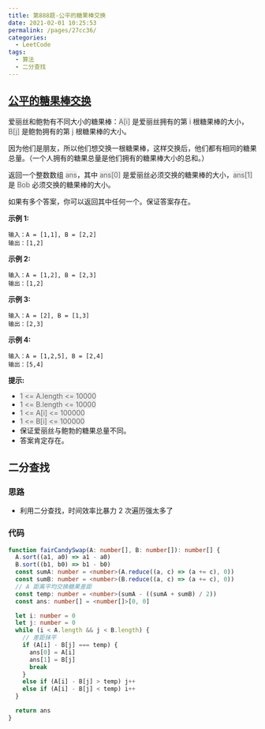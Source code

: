 ```yaml
---
title: 第888题-公平的糖果棒交换
date: 2021-02-01 10:25:53
permalink: /pages/27cc36/
categories:
  - LeetCode
tags:
  - 算法
  - 二分查找
---
```


## [公平的糖果棒交换](https://leetcode-cn.com/problems/fair-candy-swap/)

爱丽丝和鲍勃有不同大小的糖果棒：<font style="background: #eee; color: #666;">A[i]</font> 是爱丽丝拥有的第 <font style="background: #eee; color: #666;">i</font> 根糖果棒的大小，<font style="background: #eee; color: #666;">B[j]</font> 是鲍勃拥有的第 <font style="background: #eee; color: #666;">j</font> 根糖果棒的大小。

因为他们是朋友，所以他们想交换一根糖果棒，这样交换后，他们都有相同的糖果总量。（一个人拥有的糖果总量是他们拥有的糖果棒大小的总和。）

返回一个整数数组 <font style="background: #eee; color: #666;">ans</font>，其中 <font style="background: #eee; color: #666;">ans[0]</font> 是爱丽丝必须交换的糖果棒的大小，<font style="background: #eee; color: #666;">ans[1]</font>  是 <font style="background: #eee; color: #666;">Bob</font> 必须交换的糖果棒的大小。

如果有多个答案，你可以返回其中任何一个。保证答案存在。

<!-- more -->

**示例 1:**

```
输入：A = [1,1], B = [2,2]
输出：[1,2]
```

**示例 2:**

```
输入：A = [1,2], B = [2,3]
输出：[1,2]
```

**示例 3:**

```
输入：A = [2], B = [1,3]
输出：[2,3]
```

**示例 4:**

```
输入：A = [1,2,5], B = [2,4]
输出：[5,4]
```

**提示:**

- <font style="background: #eee; color: #666;">1 <= A.length <= 10000</font>
- <font style="background: #eee; color: #666;">1 <= B.length <= 10000</font>
- <font style="background: #eee; color: #666;">1 <= A[i] <= 100000</font>
- <font style="background: #eee; color: #666;">1 <= B[i] <= 100000</font>
- 保证爱丽丝与鲍勃的糖果总量不同。
- 答案肯定存在。

## 二分查找

### 思路

- 利用二分查找，时间效率比暴力 2 次遍历强太多了

### 代码

```TypeScript
function fairCandySwap(A: number[], B: number[]): number[] {
  A.sort((a1, a0) => a1 - a0)
  B.sort((b1, b0) => b1 - b0)
  const sumA: number = <number>(A.reduce((a, c) => (a += c), 0))
  const sumB: number = <number>(B.reduce((a, c) => (a += c), 0))
  // A 距离平均交换糖果差距
  const temp: number = <number>(sumA - ((sumA + sumB) / 2))
  const ans: number[] = <number[]>[0, 0]

  let i: number = 0
  let j: number = 0
  while (i < A.length && j < B.length) {
    // 差距抹平
    if (A[i] - B[j] === temp) {
      ans[0] = A[i]
      ans[1] = B[j]
      break
    }
    else if (A[i] - B[j] > temp) j++
    else if (A[i] - B[j] < temp) i++
  }

  return ans
}
```
